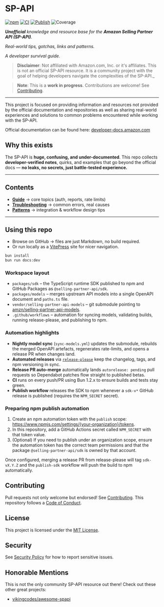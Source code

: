 # SP-API

[![npm](https://img.shields.io/npm/v/%40selling-partner-api%2Fsdk?label=@selling-partner-api%2Fsdk&color=cb3837)](https://www.npmjs.com/package/@selling-partner-api/sdk)
[![CI](https://github.com/selling-partner-api/selling-partner-api/actions/workflows/ci.yaml/badge.svg?branch=main)](https://github.com/selling-partner-api/selling-partner-api/actions/workflows/ci.yaml)
[![Publish](https://github.com/selling-partner-api/selling-partner-api/actions/workflows/publish-sdk.yaml/badge.svg?branch=main)](https://github.com/selling-partner-api/selling-partner-api/actions/workflows/publish-sdk.yaml)
![Coverage](https://raw.githubusercontent.com/selling-partner-api/selling-partner-api/main/docs/assets/coverage-badge.svg)

_**Unofficial** knowledge and resource base for the **Amazon Selling Partner API (SP-API)**._

_Real-world tips, gotchas, links and patterns._

_A developer survival guide._

> **Disclaimer**: Not affiliated with Amazon.com, Inc. or it's affiliates. This is not an official SP-API resource. It is a community project with the goal of helping developers navigate the complexities of the SP-API._

> **Note**: This is a **work in progress**. Contributions are welcome! See [Contributing](./CONTRIBUTING.md).

---

This project is focused on providing information and resources not provided by the official documentation and repositories as well as sharing real-world experiences and solutions to common problems encountered while working with the SP-API.

Official documentation can be found here: [developer-docs.amazon.com](https://developer-docs.amazon.com/sp-api/docs)

## Why this exists

The SP-API is **huge, confusing, and under-documented**.
This repo collects **developer-verified notes**, quirks, and examples that go beyond the official docs — **no leaks, no secrets, just battle-tested experience.**

---

## Contents

-   **[Guide](./docs/guide)** → core topics (auth, reports, rate limits)
-   **[Troubleshooting](./docs/troubleshooting)** → common errors, real causes
-   **[Patterns](./docs/patterns)** → integration & workflow design tips

---

## Using this repo

-   Browse on GitHub → files are just Markdown, no build required.
-   Or run locally as a [VitePress](https://vitepress.dev) site for nicer navigation.

```bash
bun install
bun run docs:dev
```

### Workspace layout

-   `packages/sdk` – the TypeScript runtime SDK published to npm and GitHub Packages as `@selling-partner-api/sdk`.
-   `packages/models` – merges upstream API models into a single OpenAPI document and `paths.ts` file.
-   `vendor/selling-partner-api-models` – git submodule pointing to [amzn/selling-partner-api-models](https://github.com/amzn/selling-partner-api-models).
-   `.github/workflows` – automation for syncing models, validating builds, running release-please, and publishing to npm.

### Automation highlights

-   **Nightly model sync** (`sync-models.yml`) updates the submodule, rebuilds the merged OpenAPI artefacts, regenerates rate-limits, and opens a release PR when changes land.
-   **Automated releases** via [`release-please`](https://github.com/google-github-actions/release-please) keep the changelog, tags, and npm versioning in sync.
-   **Release PR auto-merge** automatically lands `autorelease: pending` pull requests so Dependabot patches flow straight to published betas.
-   **CI** runs on every push/PR using Bun 1.2.x to ensure builds and tests stay green.
-   **Publish workflow** releases the SDK to npm whenever a `sdk-v*` GitHub release is published (requires the `NPM_SECRET` secret).

### Preparing npm publish automation

1. Create an npm automation token with the `publish` scope: <https://www.npmjs.com/settings/{your-organization}/tokens>.
2. In this repository, add a GitHub Actions secret called `NPM_SECRET` with that token value.
3. (Optional) If you need to publish under an organization scope, ensure the automation token has the correct team permissions and that the package `@selling-partner-api/sdk` is owned by that account.

Once configured, merging a release PR from release-please will tag `sdk-vX.Y.Z` and the `publish-sdk` workflow will push the build to npm automatically.

## Contributing

Pull requests not only welcome but endorsed! See [Contributing](./CONTRIBUTING.md).
This repository follows a [Code of Conduct](./CODE_OF_CONDUCT.md).

## License

This project is licensed under the [MIT License](./LICENSE).

## Security

See [Security Policy](./SECURITY.md) for how to report sensitive issues.

## Honorable Mentions

This is not the only community SP-API resource out there! Check out these other great projects:
- [vikingcodes/awesome-spapi](https://github.com/vikingcodes/awesome-spapi)
